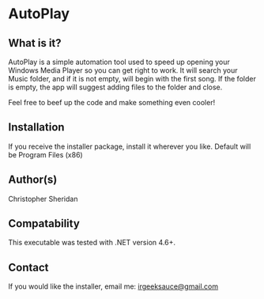 # AutoPlay

What is it? 
-----------
AutoPlay is a simple automation tool used to
speed up opening your Windows Media Player so you 
can get right to work. It will search your Music 
folder, and if it is not empty, will begin with
the first song. If the folder is empty, the app
will suggest adding files to the folder and close.

Feel free to beef up the code and make something even cooler!

Installation
------------
If you receive the installer package,
install it wherever you like. Default will be
Program Files (x86)

Author(s)
---------
Christopher Sheridan

Compatability
-------------
This executable was tested with 
.NET version 4.6+.

Contact
--------
If you would like the installer, email me: irgeeksauce@gmail.com
